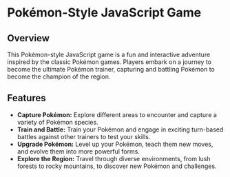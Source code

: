 # Pokémon-Style JavaScript Game

## Overview

This Pokémon-style JavaScript game is a fun and interactive adventure inspired by the classic Pokémon games. Players embark on a journey to become the ultimate Pokémon trainer, capturing and battling Pokémon to become the champion of the region.

## Features

- **Capture Pokémon:** Explore different areas to encounter and capture a variety of Pokémon species.
- **Train and Battle:** Train your Pokémon and engage in exciting turn-based battles against other trainers to test your skills.
- **Upgrade Pokémon:** Level up your Pokémon, teach them new moves, and evolve them into more powerful forms.
- **Explore the Region:** Travel through diverse environments, from lush forests to rocky mountains, to discover new Pokémon and challenges.




